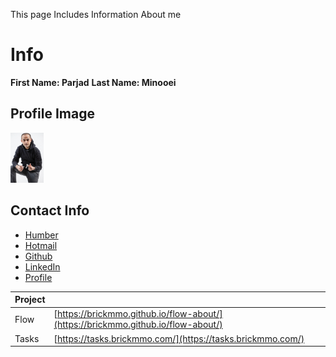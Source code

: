 This page Includes Information About me

# Info
**First Name: Parjad** 
**Last Name: Minooei**


## Profile Image
![Parjad Minooei](../images/ParjadMinooei.jpg)

## Contact Info
- [Humber](n01686347@humber.ca)
- [Hotmail](minooeip@Hotmail.com)
- [Github](https://www.linkedin.com/in/parjadminooei/)
- [LinkedIn](www.linkedin.com/in/parjadminooei)
- [Profile](https://parjadm.github.io/markdown-portfolio/)

| Project |                                                                                  |
| ------- | -------------------------------------------------------------------------------- |
| Flow    | [https://brickmmo.github.io/flow-about/](https://brickmmo.github.io/flow-about/) |
| Tasks   | [https://tasks.brickmmo.com/](https://tasks.brickmmo.com/)                       |
